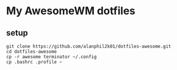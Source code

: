 # My AwesomeWM dotfiles

## setup

```
git clone https://github.com/alanphil2k01/dotfiles-awesome.git
cd dotfiles-awesome
cp -r awesome terminator ~/.config
cp .bashrc .profile ~
```
